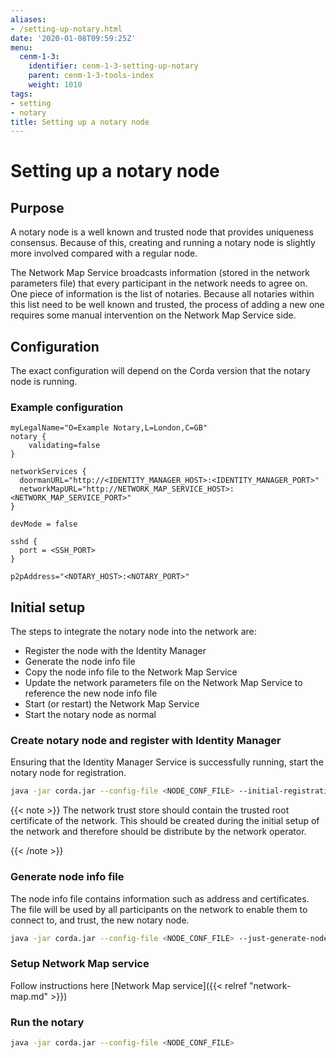 ```yaml
---
aliases:
- /setting-up-notary.html
date: '2020-01-08T09:59:25Z'
menu:
  cenm-1-3:
    identifier: cenm-1-3-setting-up-notary
    parent: cenm-1-3-tools-index
    weight: 1010
tags:
- setting
- notary
title: Setting up a notary node
---
```



# Setting up a notary node


## Purpose

A notary node is a well known and trusted node that provides uniqueness consensus. Because of this, creating and running a notary node is
slightly more involved compared with a regular node.

The Network Map Service broadcasts information (stored in the network parameters file) that every participant in the network needs to
agree on. One piece of information is the list of notaries. Because all notaries within this list need to be well known and trusted,
the process of adding a new one requires some manual intervention on the Network Map Service side.


## Configuration

The exact configuration will depend on the Corda version that the notary node is running.


### Example configuration

```guess
myLegalName="O=Example Notary,L=London,C=GB"
notary {
    validating=false
}

networkServices {
  doormanURL="http://<IDENTITY_MANAGER_HOST>:<IDENTITY_MANAGER_PORT>"
  networkMapURL="http://NETWORK_MAP_SERVICE_HOST>:<NETWORK_MAP_SERVICE_PORT>"
}

devMode = false

sshd {
  port = <SSH_PORT>
}

p2pAddress="<NOTARY_HOST>:<NOTARY_PORT>"
```


## Initial setup

The steps to integrate the notary node into the network are:


* Register the node with the Identity Manager
* Generate the node info file
* Copy the node info file to the Network Map Service
* Update the network parameters file on the Network Map Service to reference the new node info file
* Start (or restart) the Network Map Service
* Start the notary node as normal


### Create notary node and register with Identity Manager

Ensuring that the Identity Manager Service is successfully running, start the notary node for registration.

```bash
java -jar corda.jar --config-file <NODE_CONF_FILE> --initial-registration --network-root-truststore-password <TRUST_STORE_PASSWORD> --network-root-truststore <PATH_TO_TRUST_STORE>
```

{{< note >}}
The network trust store should contain the trusted root certificate of the network. This should be created
during the initial setup of the network and therefore should be distribute by the network operator.

{{< /note >}}

### Generate node info file

The node info file contains information such as address and certificates. The file will be used by all participants on the network to enable them to
connect to, and trust, the new notary node.

```bash
java -jar corda.jar --config-file <NODE_CONF_FILE> --just-generate-node-info
```


### Setup Network Map service

Follow instructions here [Network Map service]({{< relref "network-map.md" >}})


### Run the notary

```bash
java -jar corda.jar --config-file <NODE_CONF_FILE>
```
